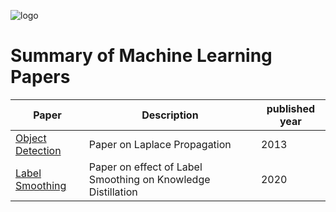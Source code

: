 

![logo](https://github.com/vasanthgx/ML-DL-Paper-Explanations/blob/main/images/logo.gif)


# Summary of Machine Learning Papers

|Paper|Description|published year|
|-----|-------|-----|
|[Object Detection](https://github.com/vasanthgx/review1)| Paper on Laplace Propagation|2013|
|[Label Smoothing](https://github.com/vasanthgx/label-smoothing)| Paper on effect of Label Smoothing on Knowledge Distillation | 2020|



